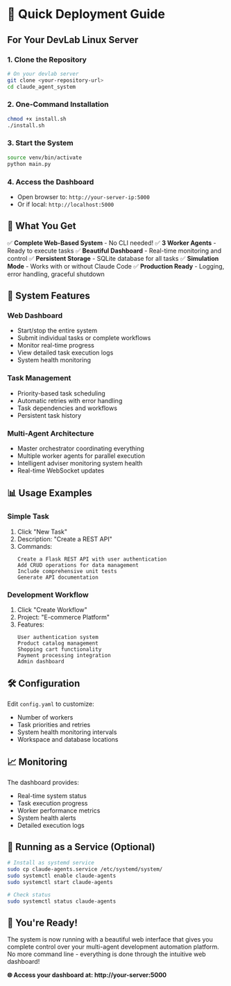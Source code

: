 # 🚀 Quick Deployment Guide

## For Your DevLab Linux Server

### 1. **Clone the Repository**
```bash
# On your devlab server
git clone <your-repository-url>
cd claude_agent_system
```

### 2. **One-Command Installation**
```bash
chmod +x install.sh
./install.sh
```

### 3. **Start the System**
```bash
source venv/bin/activate
python main.py
```

### 4. **Access the Dashboard**
- Open browser to: `http://your-server-ip:5000`
- Or if local: `http://localhost:5000`

## 🎯 **What You Get**

✅ **Complete Web-Based System** - No CLI needed!
✅ **3 Worker Agents** - Ready to execute tasks
✅ **Beautiful Dashboard** - Real-time monitoring and control
✅ **Persistent Storage** - SQLite database for all tasks
✅ **Simulation Mode** - Works with or without Claude Code
✅ **Production Ready** - Logging, error handling, graceful shutdown

## 🔧 **System Features**

### **Web Dashboard**
- Start/stop the entire system
- Submit individual tasks or complete workflows
- Monitor real-time progress
- View detailed task execution logs
- System health monitoring

### **Task Management**
- Priority-based task scheduling
- Automatic retries with error handling
- Task dependencies and workflows
- Persistent task history

### **Multi-Agent Architecture**
- Master orchestrator coordinating everything
- Multiple worker agents for parallel execution
- Intelligent adviser monitoring system health
- Real-time WebSocket updates

## 📊 **Usage Examples**

### **Simple Task**
1. Click "New Task" 
2. Description: "Create a REST API"
3. Commands:
   ```
   Create a Flask REST API with user authentication
   Add CRUD operations for data management
   Include comprehensive unit tests
   Generate API documentation
   ```

### **Development Workflow**
1. Click "Create Workflow"
2. Project: "E-commerce Platform"
3. Features:
   ```
   User authentication system
   Product catalog management
   Shopping cart functionality
   Payment processing integration
   Admin dashboard
   ```

## 🛠 **Configuration**

Edit `config.yaml` to customize:
- Number of workers
- Task priorities and retries
- System health monitoring intervals
- Workspace and database locations

## 📈 **Monitoring**

The dashboard provides:
- Real-time system status
- Task execution progress
- Worker performance metrics
- System health alerts
- Detailed execution logs

## 🔄 **Running as a Service** (Optional)

```bash
# Install as systemd service
sudo cp claude-agents.service /etc/systemd/system/
sudo systemctl enable claude-agents
sudo systemctl start claude-agents

# Check status
sudo systemctl status claude-agents
```

## 🎉 **You're Ready!**

The system is now running with a beautiful web interface that gives you complete control over your multi-agent development automation platform. No more command line - everything is done through the intuitive web dashboard!

**🌐 Access your dashboard at: http://your-server:5000**